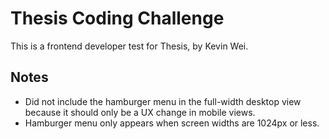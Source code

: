 # Thesis Coding Challenge

This is a frontend developer test for Thesis, by Kevin Wei.

## Notes

- Did not include the hamburger menu in the full-width desktop view because it should only be a UX change in mobile views.
- Hamburger menu only appears when screen widths are 1024px or less.